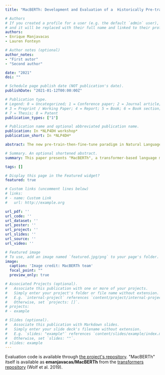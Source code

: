 ```yaml
---
title: "MacBERTh: Development and Evaluation of a  Historically Pre-trained Language Model for English (1450-1950)"

# Authors
# If you created a profile for a user (e.g. the default `admin` user), write the username (folder name) here 
# and it will be replaced with their full name and linked to their profile.
authors:
- Enrique Manjavacas
- Lauren Fonteyn

# Author notes (optional)
author_notes:
- "First autor"
- "Second author"

date: "2021"
doi: ""

# Schedule page publish date (NOT publication's date).
publishDate: "2021-01-12T00:00:00Z"

# Publication type.
# Legend: 0 = Uncategorized; 1 = Conference paper; 2 = Journal article;
# 3 = Preprint / Working Paper; 4 = Report; 5 = Book; 6 = Book section;
# 7 = Thesis; 8 = Patent
publication_types: ["1"]

# Publication name and optional abbreviated publication name.
publication: In *NLP4DH workshop*
publication_short: In *NLP4DH*

abstract: The new pre-train-then-fine-tune paradigm in Natural Language Processing (NLP) has made important performance gains accessible to a wider audience. Once pre-trained, deploying a large language model presents comparatively small infrastructure requirements, and offers robust performance in many NLP tasks. The Digital Humanities (DH) community has been an early adapter of this paradigm. Yet, a large part of this community is concerned with the application of NLP algorithms to historical texts, for which large models pre-trained on contemporary text may not provide optimal results. In the present paper, we present "MacBERTh"---a transformer-based language model pre-trained on historical English---and exhaustively assess its benefits on a large set of relevant downstream tasks. Our experiments highlight that, despite some differences across target time periods, pre-training on historical language from scratch outperforms models pre-trained on present-day language and later adapted to historical language.

# Summary. An optional shortened abstract.
summary: This paper presents "MacBERTh", a transformer-based language model pre-trained on historical English, and exhaustively assess its benefits on a large set of relevant downstream tasks. Our experiments highlight that, despite some differences across target time periods, pre-training on historical language from scratch outperforms models pre-trained on present-day language and later adapted to historical language.

tags: []

# Display this page in the Featured widget?
featured: true

# Custom links (uncomment lines below)
# links:
# - name: Custom Link
#   url: http://example.org

url_pdf: ''
url_code: ''
url_dataset: ''
url_poster: ''
url_project: ''
url_slides: ''
url_source: ''
url_video: ''

# Featured image
# To use, add an image named `featured.jpg/png` to your page's folder. 
image:
  caption: 'Image credit: MacBERTh team'
  focal_point: ""
  preview_only: true

# Associated Projects (optional).
#   Associate this publication with one or more of your projects.
#   Simply enter your project's folder or file name without extension.
#   E.g. `internal-project` references `content/project/internal-project/index.md`.
#   Otherwise, set `projects: []`.
# projects:
# - example

# Slides (optional).
#   Associate this publication with Markdown slides.
#   Simply enter your slide deck's filename without extension.
#   E.g. `slides: "example"` references `content/slides/example/index.md`.
#   Otherwise, set `slides: ""`.
# slides: example
---
```


Evaluation code is available through [the project's repository](https://www.github.com/emanjavacas/macberth-eval). "MacBERTh" itself is available as **emanjavacas/MacBERTh** from the [transformers repository](https://huggingface.co/emanjavacas/MacBERTh) (Wolf et al. 2019).
